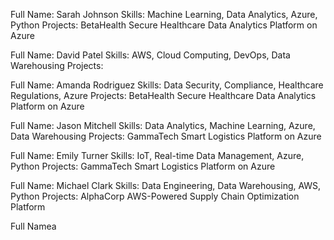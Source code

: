 Full Name: Sarah Johnson
Skills: Machine Learning, Data Analytics, Azure, Python
Projects: BetaHealth Secure Healthcare Data Analytics Platform on Azure

Full Name: David Patel
Skills: AWS, Cloud Computing, DevOps, Data Warehousing
Projects: 

Full Name: Amanda Rodriguez
Skills: Data Security, Compliance, Healthcare Regulations, Azure
Projects: BetaHealth Secure Healthcare Data Analytics Platform on Azure

Full Name: Jason Mitchell
Skills: Data Analytics, Machine Learning, Azure, Data Warehousing
Projects: GammaTech Smart Logistics Platform on Azure

Full Name: Emily Turner
Skills: IoT, Real-time Data Management, Azure, Python
Projects: GammaTech Smart Logistics Platform on Azure

Full Name: Michael Clark
Skills: Data Engineering, Data Warehousing, AWS, Python
Projects: AlphaCorp AWS-Powered Supply Chain Optimization Platform

Full Namea